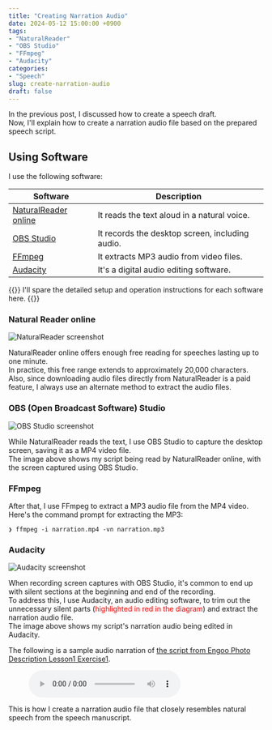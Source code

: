 ```yaml
---
title: "Creating Narration Audio"
date: 2024-05-12 15:00:00 +0900
tags:
- "NaturalReader"
- "OBS Studio"
- "FFmpeg"
- "Audacity"
categories:
- "Speech"
slug: create-narration-audio
draft: false
---
```


In the previous post, I discussed how to create a speech draft.  
Now, I'll explain how to create a narration audio file based on the prepared speech script.

## Using Software

I use the following software:

| Software | Description |
| --- | --- |
| [NaturalReader online](https://www.naturalreaders.com/) | It reads the text aloud in a natural voice. |
| [OBS Studio](https://obsproject.com/) | It records the desktop screen, including audio. |
| [FFmpeg](https://ffmpeg.org/) | It extracts MP3 audio from video files. |
| [Audacity](https://www.audacityteam.org/) | It's a digital audio editing software. |

{{<alert title="Note" color="primary">}}
I'll spare the detailed setup and operation instructions for each software here.
{{</alert>}}

### Natural Reader online

![NaturalReader screenshot](/docsy/imgs/2024-05-12-natural-reader.png)

NaturalReader online offers enough free reading for speeches lasting up to one minute.   
In practice, this free range extends to approximately 20,000 characters.  
Also, since downloading audio files directly from NaturalReader is a paid feature, I always use an alternate method to extract the audio files.

### OBS (Open Broadcast Software) Studio

![OBS Studio screenshot](/docsy/imgs/2024-05-12-obs-studio.png)

While NaturalReader reads the text, I use OBS Studio to capture the desktop screen, saving it as a MP4 video file.   
The image above shows my script being read by NaturalReader online, with the screen captured using OBS Studio.

### FFmpeg

After that, I use FFmpeg to extract a MP3 audio file from the MP4 video.  
Here's the command prompt for extracting the MP3:

```
❯ ffmpeg -i narration.mp4 -vn narration.mp3
```

### Audacity

![Audacity screenshot](/docsy/imgs/2024-05-12-audacity-screenshot.png)

When recording screen captures with OBS Studio, it's common to end up with silent sections at the beginning and end of the recording.   
To address this, I use Audacity, an audio editing software, to trim out the unnecessary silent parts (<span style="color: red; ">highlighted in red in the diagram</span>) and extract the narration audio file.  
The image above shows my script's narration audio being edited in Audacity.

The following is a sample audio narration of [the script from Engoo Photo Description Lesson1 Exercise1](/docsy/docs/engoo_photos/intermediate/lesson01/#exercise-1-at-the-doctors-office).
<figure>
  <audio controls src="/docsy/audios/2024-05-12-narration.mp3">
</figure>

This is how I create a narration audio file that closely resembles natural speech from the speech manuscript.
